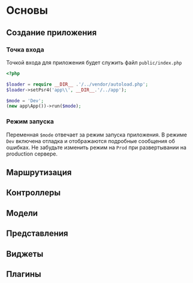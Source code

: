 # Основы

## Создание приложения

### Точка входа

Точкой входа для приложения будет служить файл `public/index.php`

```php
<?php

$loader = require __DIR__ .'/../vendor/autoload.php';
$loader->setPsr4('app\\', __DIR__.'/../app');

$mode = 'Dev';
(new app\App())->run($mode);
```

### Режим запуска
 
Переменная `$mode` отвечает за режим запуска приложения. В режиме `Dev` включена отладка и отображаются подробные сообщения об ошибках. Не забудьте изменить режим на `Prod` при развертывании на production сервере.

## Маршрутизация

## Контроллеры

## Модели

## Представления

## Виджеты

## Плагины
